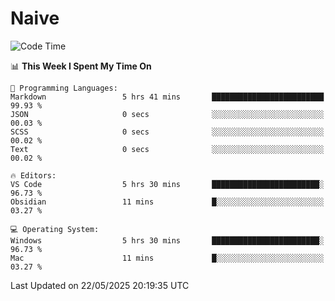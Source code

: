 # Naive
<!-- ## 日拱一卒，功不唐捐 -->
<!-- [![GitHub Streak](https://streak-stats.demolab.com/?user=XiaoXKKK)](https://git.io/streak-stats) -->
<!--START_SECTION:waka-->
![Code Time](http://img.shields.io/badge/Code%20Time-379%20hrs%2050%20mins-blue)

📊 **This Week I Spent My Time On** 

```text
💬 Programming Languages: 
Markdown                 5 hrs 41 mins       █████████████████████████   99.93 % 
JSON                     0 secs              ░░░░░░░░░░░░░░░░░░░░░░░░░   00.03 % 
SCSS                     0 secs              ░░░░░░░░░░░░░░░░░░░░░░░░░   00.02 % 
Text                     0 secs              ░░░░░░░░░░░░░░░░░░░░░░░░░   00.02 % 

🔥 Editors: 
VS Code                  5 hrs 30 mins       ████████████████████████░   96.73 % 
Obsidian                 11 mins             █░░░░░░░░░░░░░░░░░░░░░░░░   03.27 % 

💻 Operating System: 
Windows                  5 hrs 30 mins       ████████████████████████░   96.73 % 
Mac                      11 mins             █░░░░░░░░░░░░░░░░░░░░░░░░   03.27 % 
```


 Last Updated on 22/05/2025 20:19:35 UTC
<!--END_SECTION:waka-->
